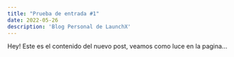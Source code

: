 ```yaml
---
title: "Prueba de entrada #1"
date: 2022-05-26
description: 'Blog Personal de LaunchX'
---
```


Hey! Este es el contenido del nuevo post, veamos como luce en la pagina...
